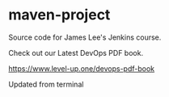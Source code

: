 # maven-project
Source code for James Lee's Jenkins course.

Check out our Latest DevOps PDF book.

https://www.level-up.one/devops-pdf-book

Updated from terminal
